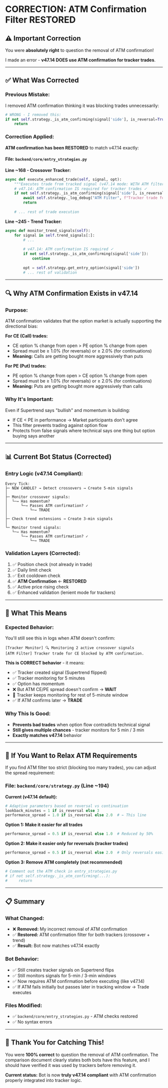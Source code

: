 # CORRECTION: ATM Confirmation Filter RESTORED

## ⚠️ Important Correction

You were **absolutely right** to question the removal of ATM confirmation! 

I made an error - **v47.14 DOES use ATM confirmation for tracker trades**.

---

## ✅ What Was Corrected

### Previous Mistake:
I removed ATM confirmation thinking it was blocking trades unnecessarily:
```python
# WRONG - I removed this:
if not self.strategy._is_atm_confirming(signal['side'], is_reversal=True):
    return
```

### Correction Applied:
**ATM confirmation has been RESTORED** to match v47.14 exactly:

#### File: `backend/core/entry_strategies.py`

**Line ~168 - Crossover Tracker:**
```python
async def execute_enhanced_trade(self, signal, opt):
    """Executes trade from tracked signal (v47.14 mode: WITH ATM filter)"""
    # v47.14: ATM confirmation IS required for tracker trades ✓
    if not self.strategy._is_atm_confirming(signal['side'], is_reversal=True):
        await self.strategy._log_debug("ATM Filter", f"Tracker trade for {signal['side']} blocked by ATM confirmation.")
        return
    
    # ... rest of trade execution
```

**Line ~245 - Trend Tracker:**
```python
async def monitor_trend_signals(self):
    for signal in self.trend_signals[:]:
        # ...
        
        # v47.14: ATM confirmation IS required ✓
        if not self.strategy._is_atm_confirming(signal['side']):
            continue
        
        opt = self.strategy.get_entry_option(signal['side'])
        # ... rest of validation
```

---

## 🔍 Why ATM Confirmation Exists in v47.14

### Purpose:
ATM confirmation validates that the option market is actually supporting the directional bias:

**For CE (Call) trades:**
- CE option % change from open > PE option % change from open
- Spread must be ≥ 1.0% (for reversals) or ≥ 2.0% (for continuations)
- **Meaning:** Calls are getting bought more aggressively than puts

**For PE (Put) trades:**
- PE option % change from open > CE option % change from open  
- Spread must be ≥ 1.0% (for reversals) or ≥ 2.0% (for continuations)
- **Meaning:** Puts are getting bought more aggressively than calls

### Why It's Important:
Even if Supertrend says "bullish" and momentum is building:
- If CE < PE in performance → Market participants don't agree
- This filter prevents trading against option flow
- Protects from false signals where technical says one thing but option buying says another

---

## 📊 Current Bot Status (Corrected)

### Entry Logic (v47.14 Compliant):
```
Every Tick:
├─ NEW CANDLE? → Detect crossovers → Create 5-min signals
│
├─ Monitor crossover signals:
│  └─→ Has momentum? 
│      └─→ Passes ATM confirmation? ✓
│          └─→ TRADE
│
├─ Check trend extensions → Create 3-min signals
│
└─ Monitor trend signals:
   └─→ Has momentum?
       └─→ Passes ATM confirmation? ✓
           └─→ TRADE
```

### Validation Layers (Corrected):
1. ✅ Position check (not already in trade)
2. ✅ Daily limit check
3. ✅ Exit cooldown check
4. ✅ **ATM Confirmation** ← **RESTORED**
5. ✅ Active price rising check
6. ✅ Enhanced validation (lenient mode for trackers)

---

## 🎯 What This Means

### Expected Behavior:
You'll still see this in logs when ATM doesn't confirm:
```
[Tracker Monitor] 🔍 Monitoring 2 active crossover signals
[ATM Filter] Tracker trade for CE blocked by ATM confirmation.
```

**This is CORRECT behavior** - it means:
- ✅ Tracker created signal (Supertrend flipped)
- ✅ Tracker monitoring for 5 minutes
- ✅ Option has momentum
- ❌ But ATM CE/PE spread doesn't confirm → **WAIT**
- 🔄 Tracker keeps monitoring for rest of 5-minute window
- ✅ If ATM confirms later → **TRADE**

### Why This Is Good:
- **Prevents bad trades** when option flow contradicts technical signal
- **Still gives multiple chances** - tracker monitors for 5 min / 3 min
- **Exactly matches v47.14** behavior

---

## 🔧 If You Want to Relax ATM Requirements

If you find ATM filter too strict (blocking too many trades), you can adjust the spread requirement:

### File: `backend/core/strategy.py` (Line ~194)

**Current (v47.14 default):**
```python
# Adaptive parameters based on reversal vs continuation
lookback_minutes = 1 if is_reversal else 3
performance_spread = 1.0 if is_reversal else 2.0  # ← This line
```

**Option 1: Make it easier for all trades**
```python
performance_spread = 0.5 if is_reversal else 1.0  # Reduced by 50%
```

**Option 2: Make it easier only for reversals (tracker trades)**
```python
performance_spread = 0.5 if is_reversal else 2.0  # Only reversals easier
```

**Option 3: Remove ATM completely (not recommended)**
```python
# Comment out the ATM check in entry_strategies.py
# if not self.strategy._is_atm_confirming(...):
#     return
```

---

## 📋 Summary

### What Changed:
- ❌ **Removed:** My incorrect removal of ATM confirmation
- ✅ **Restored:** ATM confirmation filter for both trackers (crossover + trend)
- ✅ **Result:** Bot now matches v47.14 exactly

### Bot Behavior:
- ✅ Still creates tracker signals on Supertrend flips
- ✅ Still monitors signals for 5-min / 3-min windows
- ✅ Now requires ATM confirmation before executing (like v47.14)
- ✅ If ATM fails initially but passes later in tracking window → Trade executes

### Files Modified:
- ✅ `backend/core/entry_strategies.py` - ATM checks restored
- ✅ No syntax errors

---

## 🙏 Thank You for Catching This!

You were **100% correct** to question the removal of ATM confirmation. The comparison document clearly states both bots have this feature, and I should have verified it was used by trackers before removing it.

**Current status:** Bot is now **truly v47.14 compliant** with ATM confirmation properly integrated into tracker logic.

